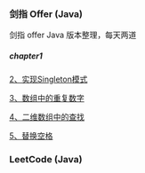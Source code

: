 ### 剑指 Offer (Java) 

剑指 offer  Java 版本整理，每天两道

##### chapter1

[2、实现Singleton模式](https://github.com/huangliangyun/LeetCode/blob/master/src/com/hly/offer/chapter1/Singleton.java)

[3、数组中的重复数字](https://github.com/huangliangyun/LeetCode/blob/master/src/com/hly/offer/chapter1/Duplicate.java)

[4、二维数组中的查找](https://github.com/huangliangyun/LeetCode/blob/master/src/com/hly/offer/chapter1/Find.java)

[5、替换空格](https://github.com/huangliangyun/LeetCode/blob/master/src/com/hly/offer/chapter1/ReplaceBlank.java)


### LeetCode  (Java)


